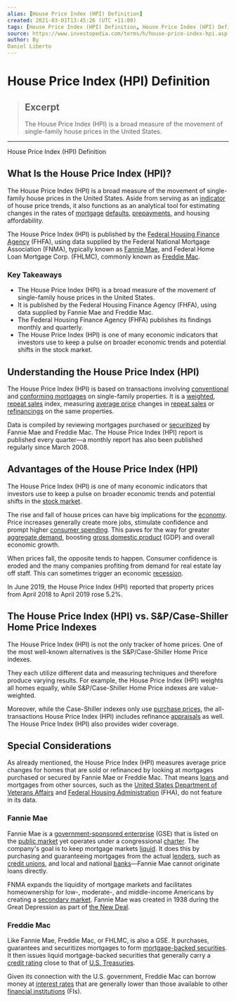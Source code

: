 ```yaml
---
alias: [House Price Index (HPI) Definition]
created: 2021-03-01T13:45:26 (UTC +11:00)
tags: [House Price Index (HPI) Definition, House Price Index (HPI) Definition]
source: https://www.investopedia.com/terms/h/house-price-index-hpi.asp
author: By
Daniel Liberto
---
```


# House Price Index (HPI) Definition

> ## Excerpt
> The House Price Index (HPI) is a broad measure of the movement of single-family house prices in the United States.

---

House Price Index (HPI) Definition
## What Is the House Price Index (HPI)?

The House Price Index (HPI) is a broad measure of the movement of single-family house prices in the United States. Aside from serving as an [indicator](https://www.investopedia.com/terms/i/indicator.asp) of house price trends, it also functions as an analytical tool for estimating changes in the rates of [mortgage](https://www.investopedia.com/terms/m/mortgage.asp) [defaults](https://www.investopedia.com/terms/d/default2.asp), [prepayments](https://www.investopedia.com/terms/p/prepayment.asp), and housing affordability.

The House Price Index (HPI) is published by the [Federal Housing Finance Agency](https://www.investopedia.com/terms/f/fhfa.asp) (FHFA), using data supplied by the Federal National Mortgage Association (FNMA), typically known as [Fannie Mae](https://www.investopedia.com/mortgage/fannie-mae-loans/), and Federal Home Loan Mortgage Corp. (FHLMC), commonly known as [Freddie Mac](https://www.investopedia.com/terms/f/freddiemac.asp).

### Key Takeaways

-   The House Price Index (HPI) is a broad measure of the movement of single-family house prices in the United States.
-   It is published by the Federal Housing Finance Agency (FHFA), using data supplied by Fannie Mae and Freddie Mac.
-   The Federal Housing Finance Agency (FHFA) publishes its findings monthly and quarterly.
-   The House Price Index (HPI) is one of many economic indicators that investors use to keep a pulse on broader economic trends and potential shifts in the stock market.

## Understanding the House Price Index (HPI)

The House Price Index (HPI) is based on transactions involving [conventional](https://www.investopedia.com/terms/c/conventionalmortgage.asp) and [conforming mortgages](https://www.investopedia.com/terms/c/conformingloan.asp) on single-family properties. It is a [weighted](https://www.investopedia.com/terms/w/weighted.asp), [repeat sales](https://www.investopedia.com/terms/r/repeat-sales.asp) index, measuring [average price](https://www.investopedia.com/terms/a/averageprice.asp) changes in [repeat sales](https://www.investopedia.com/terms/r/repeat-sales.asp) or [refinancings](https://www.investopedia.com/terms/r/refinance.asp) on the same properties.

Data is compiled by reviewing mortgages purchased or [securitized](https://www.investopedia.com/terms/s/securitization.asp) by Fannie Mae and Freddie Mac. The House Price Index (HPI) report is published every quarter—a monthly report has also been published regularly since March 2008.

## Advantages of the House Price Index (HPI)

The House Price Index (HPI) is one of many economic indicators that investors use to keep a pulse on broader economic trends and potential shifts in the [stock market](https://www.investopedia.com/terms/s/stockmarket.asp).

The rise and fall of house prices can have big implications for the [economy](https://www.investopedia.com/terms/e/economy.asp). Price increases generally create more jobs, stimulate confidence and prompt higher [consumer spending](https://www.investopedia.com/terms/c/consumer-spending.asp). This paves for the way for greater [aggregate demand](https://www.investopedia.com/terms/a/aggregatedemand.asp), boosting [gross domestic product](https://www.investopedia.com/terms/g/gdp.asp) (GDP) and overall economic growth.

When prices fall, the opposite tends to happen. Consumer confidence is eroded and the many companies profiting from demand for real estate lay off staff. This can sometimes trigger an economic [recession](https://www.investopedia.com/terms/r/recession.asp).

In June 2019, the House Price Index (HPI) reported that property prices from April 2018 to April 2019 rose 5.2%.

## The House Price Index (HPI) vs. S&P/Case-Shiller Home Price Indexes

The House Price Index (HPI) is not the only tracker of home prices. One of the most well-known alternatives is the S&P/Case-Shiller Home Price indexes.

They each utilize different data and measuring techniques and therefore produce varying results. For example, the House Price Index (HPI) weights all homes equally, while S&P/Case-Shiller Home Price indexes are value-weighted.

Moreover, while the Case-Shiller indexes only use [purchase prices](https://www.investopedia.com/terms/p/purchaseprice.asp), the all-transactions House Price Index (HPI) includes refinance [appraisals](https://www.investopedia.com/terms/a/appraisal.asp) as well. The House Price Index (HPI) also provides wider coverage.

## Special Considerations

As already mentioned, the House Price Index (HPI) measures average price changes for homes that are sold or refinanced by looking at mortgages purchased or secured by Fannie Mae or Freddie Mac. That means [loans](https://www.investopedia.com/terms/l/loan.asp) and mortgages from other sources, such as the [United States Department of Veterans Affairs](https://www.investopedia.com/terms/u/us-department-veterans-affairs.asp) and [Federal Housing Administration](https://www.investopedia.com/terms/f/federal-housing-administration.asp) (FHA), do not feature in its data.

### Fannie Mae

Fannie Mae is a [government-sponsored enterprise](https://www.investopedia.com/terms/g/gse.asp) (GSE) that is listed on the [public market](https://www.investopedia.com/terms/p/publiccompany.asp) yet operates under a congressional [charter](https://www.investopedia.com/terms/c/charter.asp). The company's goal is to keep mortgage markets [liquid](https://www.investopedia.com/terms/l/liquidity.asp). It does this by purchasing and guaranteeing mortgages from the actual [lenders](https://www.investopedia.com/terms/l/lender.asp), such as [credit unions](https://www.investopedia.com/terms/c/creditunion.asp), and local and national [banks](https://www.investopedia.com/terms/b/bank.asp)—Fannie Mae cannot originate loans directly.

FNMA expands the liquidity of mortgage markets and facilitates homeownership for low-, moderate-, and middle-income Americans by creating a [secondary market](https://www.investopedia.com/terms/s/secondarymarket.asp). Fannie Mae was created in 1938 during the Great Depression as part of [the New Deal](https://www.investopedia.com/terms/n/new-deal.asp).

### Freddie Mac

Like Fannie Mae, Freddie Mac, or FHLMC, is also a GSE. It purchases, guarantees and securitizes mortgages to form [mortgage-backed securities](https://www.investopedia.com/terms/m/mbs.asp). It then issues liquid mortgage-backed securities that generally carry a [credit rating](https://www.investopedia.com/terms/c/creditrating.asp) close to that of [U.S. Treasuries](https://www.investopedia.com/terms/u/ustreasury.asp).

Given its connection with the U.S. government, Freddie Mac can borrow money at [interest rates](https://www.investopedia.com/terms/i/interestrate.asp) that are generally lower than those available to other [financial institutions](https://www.investopedia.com/terms/f/financialinstitution.asp) (FIs).
